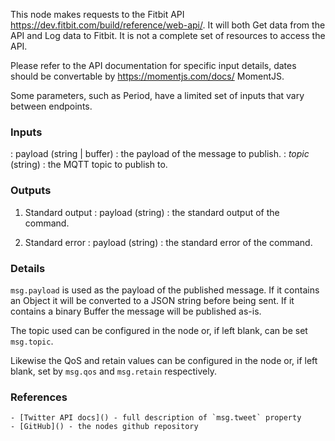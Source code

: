 This node makes requests to the Fitbit API https://dev.fitbit.com/build/reference/web-api/. It will both Get data from the API and Log data to Fitbit. It is not a complete set of resources to access the API.

Please refer to the API documentation for specific input details, dates should be convertable by https://momentjs.com/docs/ MomentJS.

Some parameters, such as Period, have a limited set of inputs that vary between endpoints.

### Inputs

: payload (string | buffer) :  the payload of the message to publish.
: *topic* (string)          :  the MQTT topic to publish to.

### Outputs

1. Standard output
: payload (string) : the standard output of the command.

2. Standard error
: payload (string) : the standard error of the command.

### Details

`msg.payload` is used as the payload of the published message.
If it contains an Object it will be converted to a JSON string before being sent.
If it contains a binary Buffer the message will be published as-is.

The topic used can be configured in the node or, if left blank, can be set
`msg.topic`.

Likewise the QoS and retain values can be configured in the node or, if left
blank, set by `msg.qos` and `msg.retain` respectively.

### References

    - [Twitter API docs]() - full description of `msg.tweet` property
    - [GitHub]() - the nodes github repository
